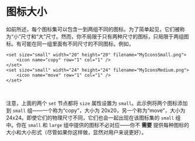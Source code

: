 # 图标大小

如前所述，每个图标集可以包含一到两组不同的图标。为了简单起见，它们被称为“小”尺寸和“大”尺寸。然而，你不局限于只有两种尺寸的图标，只局限于两组图标。有可能在同一组里面有不同尺寸的不同图标。例如，

    <set size="small" width="20" height="20" filename="MyIconsSmall.png">
        <icon name="copy" row="1" col="1" />
    </set>
    <set size="small" width="24" height="24" filename="MyIconsMedium.png">
        <icon name="move" row="1" col="1" />
    </set>

 

注意，上面的两个 `set` 节点都将 `size` 属性设置为 `small`。此示例将两个图标添加到 `small` 组——一个称为“copy”，大小为 20x20，另一个称为“move”，大小为 24x24。即使它们的物理尺寸不同，它们也会一起出现在该图标集的 `small` 组中。你在 `small` 和 `large` 组中提供的图标不必对应——你不 **需要** 提供每种图标的大小和大小形式（尽管如果你这样做，显然对用户来说更好）。